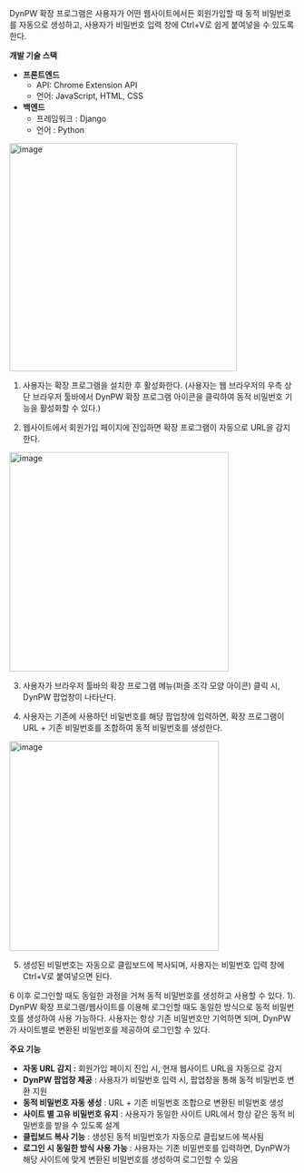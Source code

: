 DynPW 확장 프로그램은 사용자가 어떤 웹사이트에서든 회원가입할 때 동적 비밀번호를 자동으로 생성하고, 사용자가 비밀번호 입력 창에 Ctrl+V로 쉽게 붙여넣을 수 있도록 한다.

**개발 기술 스택**

- **프론트엔드**
    - API: Chrome Extension API
    - 언어: JavaScript, HTML, CSS
- **백엔드**
    - 프레임워크 : Django
    - 언어 : Python

 <img width="401" alt="image" src="https://github.com/user-attachments/assets/036d7b6e-ccf7-42ea-a23a-1e8929e04720" />

1. 사용자는 확장 프로그램을 설치한 후 활성화한다. (사용자는 웹 브라우저의 우측 상단 브라우저 툴바에서 DynPW 확장 프로그램 아이콘을 클릭하여 동적 비밀번호 기능을 활성화할 수 있다.)
  
2. 웹사이트에서 회원가입 페이지에 진입하면 확장 프로그램이 자동으로 URL을 감지한다.



<img width="386" alt="image" src="https://github.com/user-attachments/assets/fcd6e8a7-187f-4b62-9cb4-95863cff573f" />

3. 사용자가 브라우저 툴바의 확장 프로그램 메뉴(퍼즐 조각 모양 아이콘) 클릭 시, DynPW 팝업창이 나타난다.

4. 사용자는 기존에 사용하던 비밀번호를 해당 팝업창에 입력하면, 확장 프로그램이 URL + 기존 비밀번호를 조합하여 동적 비밀번호를 생성한다.



<img width="369" alt="image" src="https://github.com/user-attachments/assets/cf89c0bb-8868-4a70-be07-6ec965da96d6" />

5. 생성된 비밀번호는 자동으로 클립보드에 복사되며, 사용자는 비밀번호 입력 창에 Ctrl+V로 붙여넣으면 된다.

6 이후 로그인할 때도 동일한 과정을 거쳐 동적 비밀번호를 생성하고 사용할 수 있다.
    1). DynPW 확장 프로그램/웹사이트를 이용해 로그인할 때도 동일한 방식으로 동적 비밀번호를 생성하여 사용 가능하다. 사용자는 항상 기존 비밀번호만 기억하면 되며, DynPW가 사이트별로 변환된 비밀번호를 제공하여 로그인할 수 있다.


**주요 기능**

- **자동 URL 감지 :** 회원가입 페이지 진입 시, 현재 웹사이트 URL을 자동으로 감지
- **DynPW 팝업창 제공** : 사용자가 비밀번호 입력 시, 팝업창을 통해 동적 비밀번호 변환 지원
- **동적 비밀번호 자동 생성** : URL + 기존 비밀번호 조합으로 변환된 비밀번호 생성
- **사이트 별 고유 비밀번호 유지** : 사용자가 동일한 사이트 URL에서 항상 같은 동적 비밀번호를 받을 수 있도록 설계
- **클립보드 복사 기능** : 생성된 동적 비밀번호가 자동으로 클립보드에 복사됨
- **로그인 시 동일한 방식 사용 가능** : 사용자는 기존 비밀번호를 입력하면, DynPW가 해당 사이트에 맞게 변환된 비밀번호를 생성하여 로그인할 수 있음

  

